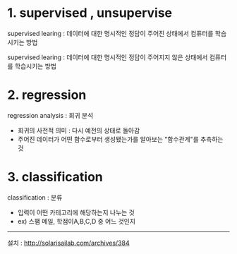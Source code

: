 # 1. supervised , unsupervise

supervised learing : 데이터에 대한 명시적인 정답이 주어진 상태에서 컴퓨터를 학습시키는 방법

supervised learing : 데이터에 대한 명시적인 정답이 주어지지 않은 상태에서 컴퓨터를 학습시키는 방법

# 2. regression

regression analysis : 회귀 분석
- 회귀의 사전적 의미 : 다시 예전의 상태로 돌아감
- 주어진 데이터가 어떤 함수로부터 생성됐는가를 알아보는 "함수관계"를 추측하는 것

# 3. classification

classification : 분류
- 입력이 어떤 카테고리에 해당하는지 나누는 것
- ex) 스팸 메일, 학점이A,B,C,D 중 어느 것인지



-----------------------------------------


설치 : http://solarisailab.com/archives/384
